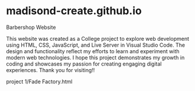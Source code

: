 # madisond-create.github.io
Barbershop Website

This website was created as a College project to explore web development using HTML, CSS, JavaScript, and Live Server in Visual Studio Code. The design and functionality reflect my efforts to learn and experiment with modern web technologies. I hope this project demonstrates my growth in coding and showcases my passion for creating engaging digital experiences. Thank you for visiting!!

project 1/Fade Factory.html
